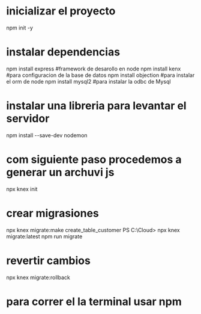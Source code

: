 # inicializar el proyecto
npm init -y
# instalar dependencias
npm install express #framework de desarollo en node
npm install kenx    #para configuracion de la base de datos
npm install objection  #para instalar el orm de node
npm install mysql2    #para instalar la odbc  de Mysql

# instalar una libreria para levantar el servidor
npm install --save-dev nodemon

# com siguiente paso procedemos a generar un archuvi js
npx knex init 
# crear migrasiones 
npx knex migrate:make create_table_customer
PS C:\Cloud> npx knex migrate:latest
npm run migrate
# revertir cambios  
npx knex migrate:rollback
# para correr el la terminal usar npm 
